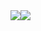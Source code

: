 <div style="display:flex;flex-wrap:nowrap;justify:center;align-content:center;" style="display:block;">
  <img style="flex-shrink:1;" src="https://raw.githubusercontent.com/mofengfs/mofengfs/main/assets/giphy.gif" />
  <img style="flex-shrink:1;" src="https://raw.githubusercontent.com/mofengfs/mofengfs/main/assets/giphy.gif" />
</div>

